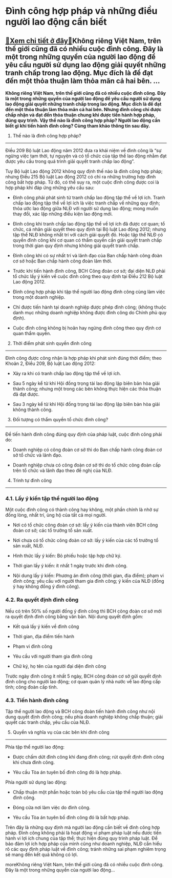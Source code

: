 Đình công hợp pháp và những điều người lao động cần biết
========================================================

[:gift:Xem chi tiết ở đây:gift:](https://hddtvn.com/dinh-cong-hop-phap-va-nhung-dieu-nguoi-lao-dong-can-biet/)Không riêng Việt Nam, trên thế giới cũng đã có nhiều cuộc đình công. Đây là một trong những quyền của người lao động để yêu cầu người sử dụng lao động giải quyết những tranh chấp trong lao động. Mục đích là để đạt đến một thỏa thuận làm thỏa mãn cả hai bên. …
-------------------------------------------------------------------------------------------------------------------------------------------------------------------------------------------------------------------------------------------------------------------

**Không riêng Việt Nam, trên thế giới cũng đã có nhiều cuộc đình công. Đây là một trong những quyền của người lao động để yêu cầu người sử dụng lao động giải quyết những tranh chấp trong lao động. Mục đích là để đạt đến một thỏa thuận làm thỏa mãn cả hai bên. Nhưng đình công chỉ được chấp nhận và đạt đến thỏa thuận chung khi được tiến hành hợp pháp, đúng quy trình. Vậy thế nào là đình công hợp pháp? Người lao động cần biết gì khi tiến hành đình công? Cùng tham khảo thông tin sau đây.**



1. Thế nào là đình công hợp pháp?
---------------------------------


Điều 209 Bộ luật Lao động năm 2012 đưa ra khái niệm về đình công là “sự ngừng việc tạm thời, tự nguyện và có tổ chức của tập thể lao động nhằm đạt được yêu cầu trong quá trình giải quyết tranh chấp lao động”.


Tuy Bộ luật Lao động 2012 không quy định thế nào là đình công hợp pháp; nhưng Điều 215 Bộ luật Lao động 2012 có chỉ ra những trường hợp đình công bất hợp pháp. Từ đó, có thể suy ra, một cuộc đình công được coi là hợp pháp khi đáp ứng những yêu cầu sau:




* Đình công phải phát sinh từ tranh chấp lao động tập thể về lợi ích. Tranh chấp lao động tập thể về lợi ích là việc tranh chấp về những quy định; thỏa ước lao động giữa NLĐ với người sử dụng lao động; mong muốn thay đổi, xác lập những điều kiện lao động mới.

* Đình công khi tranh chấp lao động tập thể về lợi ích đã được cơ quan; tổ chức, cá nhân giải quyết theo quy định tại Bộ luật Lao động 2012; nhưng tập thể NLĐ không nhất trí với cách giải quyết đó. Hoặc tập thể NLĐ có quyền đình công khi cơ quan có thẩm quyền cần giải quyết tranh chấp trong thời gian quy định nhưng không giải quyết tranh chấp.

* Đình công khi có sự nhất trí và lãnh đạo của Ban chấp hành công đoàn cơ sở hoặc Ban chấp hành công đoàn lâm thời.

* Trước khi tiến hành đình công, BCH Công đoàn cơ sở; đại diện NLĐ phải tổ chức lấy ý kiến về cuộc đình công theo quy định tại Điều 212 Bộ luật Lao động 2012.

* Đình công hợp pháp khi tập thể người lao động đình công cùng làm việc trong một doanh nghiệp.

* Chỉ được tiến hành tại doanh nghiệp được phép đình công; (không thuộc danh mục những doanh nghiệp không được đình công do Chính phủ quy định).

* Cuộc đình công không bị hoãn hay ngừng đình công theo quy định cơ quan thẩm quyền.



2. Thời điểm phát sinh quyền đình công
--------------------------------------


Đình công được công nhận là hợp pháp khi phát sinh đúng thời điểm; theo Khoản 2, Điều 209, Bộ luật Lao động 2012:




* Xảy ra khi có tranh chấp lao động tập thể về lợi ích.

* Sau 5 ngày kể từ khi Hội đồng trọng tài lao động lập biên bản hòa giải thành công; nhưng một trong các bên không thực hiện các thỏa thuận đã đạt được.

* Sau 3 ngày kể từ khi Hội đồng trọng tài lao động lập biên bản hòa giải không thành công.



3. Đối tượng có thẩm quyền tổ chức đình công?
---------------------------------------------


Để tiến hành đình công đúng quy định của pháp luật, cuộc đình công phải do:




* Doanh nghiệp có công đoàn cơ sở thì do Ban chấp hành công đoàn cơ sở tổ chức và lãnh đạo.

* Doanh nghiệp chưa có công đoàn cơ sở thì do tổ chức công đoàn cấp trên tổ chức và lãnh đạo theo đề nghị của NLĐ.



4. Trình tự đình công
---------------------


### 4.1. Lấy ý kiến tập thể người lao động


Một cuộc đình công có thành công hay không, một phần chính là nhờ sự đồng lòng, nhất trí, ủng hộ của tất cả mọi người.




* Nơi có tổ chức công đoàn cơ sở: lấy ý kiến của thành viên BCH công đoàn cơ sở; các tổ trưởng tổ sản xuất.

* Nơi chưa có tổ chức công đoàn cơ sở: lấy ý kiến của các tổ trưởng tổ sản xuất, NLĐ.

* Hình thức lấy ý kiến: Bỏ phiếu hoặc tập hợp chữ ký.

* Thời gian lấy ý kiến: ít nhất 1 ngày trước khi đình công.

* Nội dung lấy ý kiến: Phương án đình công (thời gian, đia điểm); phạm vi đình công; yêu cầu với người tham gia đình công; ý kiến của NLĐ (đồng ý hay không đồng ý đình công).



### 4.2. Ra quyết định đình công


Nếu có trên 50% số người đồng ý đình công thì BCH công đoàn cơ sở mới ra quyết định đình công bằng văn bản. Nội dung quyết định gồm:




* Kết quả lấy ý kiến về đình công

* Thời gian, địa điểm tiến hành

* Phạm vi đình công

* Yêu cầu với người tham gia đình công

* Chữ ký, họ tên của người đại diện đình công



Trước ngày đình công ít nhất 5 ngày, BCH công đoàn cơ sở gửi quyết định đình công cho người lao động; cơ quan quản lý nhà nước về lao động cấp tỉnh; công đoàn cấp tỉnh.


### 4.3. Tiến hành đình công


Tập thể người lao động và BCH công đoàn tiến hành đình công như nội dung quyết định đình công; nếu phía doanh nghiệp không chấp thuận; giải quyết các tranh chấp, yêu cầu của NLĐ.


5. Quyền và nghĩa vụ của các bên khi đình công
----------------------------------------------


Phía tập thể người lao động:




* Được chấm dứt đình công khi đang đình công; rút quyết định đình công khi chưa đình công.

* Yêu cầu Tòa án tuyên bố đình công đó là hợp pháp.



Phía người sử dụng lao động:




* Chấp thuận một phần hoặc toàn bộ yêu cầu của tập thể người lao động đình công.

* Đóng cửa nơi làm việc do đình công.

* Yêu cầu Tòa án tuyên bố đình công đó là bất hợp pháp.



Trên đây là những quy định mà người lao động cần biết về đình công hợp pháp. Đình công không phải là hoạt động vi phạm pháp luật nếu đươc tiến hành vi lợi ích chung của tập thể; thực hiện đúng quy trình pháp luật. Để bảo đảm lợi ích hợp pháp của mình cũng như doanh nghiệp, NLĐ cần hiểu rõ các quy định pháp luật về đình công; tránh những sai phạm nghiêm trọng sẽ mang đến kết quả không có lợi.



moreKhông riêng Việt Nam, trên thế giới cũng đã có nhiều cuộc đình công. Đây là một trong những quyền của người lao động…


